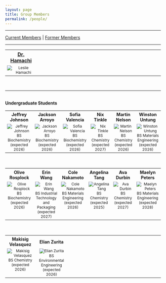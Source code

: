 ```yaml
---
layout: page
title: Group Members
permalink: /people/
---
```

---

<!-- Navigation bar -->
<div id="people-nav" style="margin-bottom: 1em;">
  <a href="javascript:void(0);" onclick="showPeople('current')" id="link-current">Current Members</a> |
  <a href="javascript:void(0);" onclick="showPeople('former')" id="link-former">Former Members</a>
  <hr /> <!-- This adds a line break between sections -->
</div>

<!-- Current Members Section -->
<div id="current" class="people-section">
<table>
  <tr style="text-align: center; font-weight: bold">
    <th width="12.5%"><a href = "https://thehamachigroup.com/leslie-hamachi/">Dr. Hamachi</a></th>
    <th width="12.5%"></th>
    <th width="12.5%"></th>
    <th width="12.5%"></th>
    <th width="12.5%"></th> 
    <th width="12.5%"></th>
  </tr>
  <tr style="vertical-align:top; font-size: 12px; text-align: center"> 
    <td>
      <img src="https://lesliehamachi.github.io/images/Leslie_Hamachi.jpg" alt="Leslie Hamachi" title="Leslie Hamachi">
    </td>
    <td>
    </td>
    <td>
    </td>
    <td>
    </td>
    <td>
    </td>    
    <td>
    </td>
  </tr>
</table>
<br>
<hr /> <!-- This adds a line break between sections -->
<br>
  <strong>Undergraduate Students</strong>
  <br>

<table>
  <tr style="font-size: 14px; text-align: center; font-weight: bold">
    <th width="12.5%">Jeffrey Johnson</th>
    <th width="12.5%">Jackson Arroyo</th> 
    <th width="12.5%">Sofia Valencia</th>
    <th width="12.5%">Nix Tinkle</th> 
    <th width="12.5%">Martin Nelson</th>
    <th width="12.5%">Winston Untung</th>
  </tr>
  <tr style="vertical-align:top; font-size: 12px; text-align: center"> 
    <td>
      <img src="https://lesliehamachi.github.io/images/Jeffrey_Johnson.png" alt="Jeffrey Johnson" title="Jeffrey Johnson"><br>BS Biochemistry (expected 2026)
    </td>
    <td>
      <img src="https://lesliehamachi.github.io/images/Jackson_Arroyo.png" alt="Jackson Arroyo" title="Jackson Arroyo"><br>BS Biochemistry (expected 2026)
    </td>    
    <td>
      <img src="https://lesliehamachi.github.io/images/Sofia_Valencia.png" alt="Sofia Valencia" title="Sofia Valencia"><br>BS Biochemistry (expected 2026)
    </td>
    <td>
      <img src="https://lesliehamachi.github.io/images/Nix_Tinkle.png" alt="Nix Tinkle" title="Nix Tinkle"><br>BS Chemistry (expected 2027)
    </td>
    <td>
      <img src="https://lesliehamachi.github.io/images/Martin_Nelson.png" alt="Martin Nelson" title="Martin Nelson"><br>BS Chemistry (expected 2026)
    </td>
    <td>
      <img src="https://lesliehamachi.github.io/images/Winston_Untung.png" alt="Winston Untung" title="Winston Untung"><br>BS Materials Engineering (expected 2026)
    </td>
  </tr>
</table>
<br>
<table>
  <tr style="font-size: 14px; text-align: center; font-weight: bold">
    <th width="12.5%">Olive Rosplock</th>
    <th width="12.5%">Erin Wang</th>
    <th width="12.5%">Cole Nakamoto</th>
    <th width="12.5%">Angelina Tang</th> 
    <th width="12.5%">Ava Durbin</th> 
    <th width="12.5%">Maelyn Peters</th>
  </tr>
  <tr style="vertical-align:top; font-size: 12px; text-align: center"> 
    <td>
      <img src="https://lesliehamachi.github.io/images/Olive_Rosplock.png" alt="Olive Rosplock" title="Olive Rosplock"><br>BS Biochemistry (expected 2026)
    </td>
    <td>
      <img src="https://lesliehamachi.github.io/images/Erin_Wang.png" alt="Erin Wang" title="Erin Wang"><br>BS Industrial Technology and Packaging (expected 2027)
    </td>
    <td>
       <img src="https://lesliehamachi.github.io/images/Cole_Nakamoto.png" alt="Cole Nakamoto" title="Cole Nakamoto"><br>BS Materials Engineering (expected 2026)
    </td>
    <td>
       <img src="https://lesliehamachi.github.io/images/Angelina_Tang.png" alt="Angelina Tang" title="Angelina Tang"><br>BS Chemistry (expected 2025)
    </td>
    <td>
       <img src="https://lesliehamachi.github.io/images/Ava_Durbin.png" alt="Ava Durbin" title="Ava Durbin"><br>BS Chemistry (expected 2027)
    </td>
    <td>
       <img src="https://lesliehamachi.github.io/images/Maelyn_Peters.png" alt="Maelyn Peters" title="Maelyn Peters"><br>BS Materials Engineering (expected 2028)
    </td>
  </tr>
</table>
<br>
<table>
  <tr style="font-size: 14px; text-align: center; font-weight: bold">
    <th width="12.5%">Makisig Velasquez</th>
    <th width="12.5%">Elian Zurita</th>
    <th width="12.5%"></th>
    <th width="12.5%"></th>
    <th width="12.5%"></th>
    <th width="12.5%"></th>
  </tr>
  <tr style="vertical-align:top; font-size: 12px; text-align: center"> 
    <td>
       <img src="https://lesliehamachi.github.io/images/Makisig_Velasquez.png" alt="Makisig Velasquez" title="Makisig Velasquez"><br>BS Chemistry (expected 2026)
    </td>
    <td>
       <img src="https://lesliehamachi.github.io/images/Elian_Zurita.png" alt="Elian Zurita" title="Elian Zurita"><br>BS Environmental Engineering (expected 2026)
    </td>
    <td>
    </td>
    <td>
    </td>
    <td>
    </td>
    <td>
    </td>
  </tr>
</table>
<br>
</div>

<!-- Former Members Section -->
<div id="former" class="people-section" style="display:none;">
<Strong>Undergraduate Students</Strong>
<table>
  <tr style="font-size: 14px; text-align: center; font-weight: bold">
    <th width="12.5%">André Lagron</th>
    <th width="12.5%">Daisy Kamp</th>
    <th width="12.5%">Hannah Martin</th>
    <th width="12.5%">Eric Casey</th>
    <th width="12.5%">Manuel Huizar</th>
    <th width="12.5%">Dean Kim</th>
  </tr>
  <tr style="vertical-align:top; font-size: 10px; text-align: center"> 
    <td>
      <img src="https://lesliehamachi.github.io/images/Andre_Lagron.png" alt="Andre Lagron" title="Andre Lagron"><br>BS Chemistry (2022)<br><br><b>Current Position:</b><br>MS Student, University of Washington
    </td>
    <td>
      <img src="https://lesliehamachi.github.io/images/Daisy_Kamp.png" alt="Daisy Kamp" title="Daisy Kamp"><br>BS Materials Engineering (2022)<br><br><b>Current Position:</b><br>PhD Student, UC Irvine
    </td>
    <td>
      <img src="https://lesliehamachi.github.io/images/Hannah_Martin.png" alt="Hannah Martin" title="Hannah Martin"><br>BS Materials Engineering (2022)<br><br><b>Current Position:</b><br>PhD Student, Colorado School of Mines
    </td>
    <td>
      <img src="https://lesliehamachi.github.io/images/Eric_Casey.png" alt="Eric Casey" title="Eric Casey"><br>BS Materials Engineering (2023)
    </td>
    <td>
      <img src="https://lesliehamachi.github.io/images/Manuel_Huizar.jpg" alt="Manuel Huizar" title="Manuel Huizar"><br>BS Chemistry (2023)<br><br><b>Current Position:</b><br>PhD Student, UCLA
    </td>
    <td>
      <img src="https://lesliehamachi.github.io/images/Dean_Kim.png" alt="Dean Kim" title="Dean Kim"><br>BS Biochemistry, Minor in Meat Science (2023)
    </td>
  </tr>
</table>
<br>
<table>
  <tr style="font-size: 14px; text-align: center; font-weight: bold">
    <th width="12.5%">Chris Murray</th>
    <th width="12.5%">Nathalie Silva</th>
    <th width="12.5%">Donna Tran</th>
    <th width="12.5%">Chanh Lam</th>
    <th width="12.5%">Brandon Ngo</th>
    <th width="12.5%">Alyssa Chew</th>
  </tr>
  <tr style="vertical-align:top; font-size: 10px; text-align: center"> 
    <td>
      <img src="https://lesliehamachi.github.io/images/Chris_Murray.png" alt="Chris Murray" title="Chris Murray"><br>BS Materials Engineering (2023)<br><br><b>Current Position:</b><br>Trelleborg Healthcare & Medical
    </td>
    <td>
      <img src="https://lesliehamachi.github.io/images/Nathalie_Silva.png" alt="Nathalie Silva" title="Nathalie Silva"><br>BS Materials Engineering (2023)<br><br><b>Current Position:</b><br>Lockheed Martin
    </td>
    <td>
      <img src="https://lesliehamachi.github.io/images/Donna_Tran.png" alt="Donna Tran" title="Donna Tran"><br>BS Biochemistry (2023)
    </td>
    <td>
      <img src="https://lesliehamachi.github.io/images/Chanh_Lam.jpg" alt="Chanh Lam" title="Chanh Lam"><br>BS Mechanical Engineering (expected 2025)
    </td>
    <td>
      <img src="https://lesliehamachi.github.io/images/Brandon_Ngo.png" alt="Brandon Ngo" title="Brandon Ngo"><br>BS Chemistry (2023)
    </td>
    <td>
      <img src="https://lesliehamachi.github.io/images/Alyssa_Chew.png" alt="Alyssa Chew" title="Alyssa Chew"><br>BS Biochemistry (expected 2025)
    </td>
  </tr>
</table>
<br>
<table>
  <tr style="font-size: 14px; text-align: center; font-weight: bold">
    <th width="12.5%">Ethan Nogle</th>
    <th width="12.5%">Robert Orta</th>
    <th width="12.5%">Kyle Wang</th>
    <th width="12.5%">Rebecca Winger</th>
    <th width="12.5%">Nathan Wong</th>
    <th width="12.5%">Kyla Carlson</th>
  </tr>
  <tr style="vertical-align:top; font-size: 10px; text-align: center"> 
    <td>
      <img src="https://lesliehamachi.github.io/images/Ethan_Nogle.png" alt="Ethan Nogle" title="Ethan Nogle"><br>BS Chemistry (2024)<br><br><b>Current Position:</b><br>Epic Movement
    </td>
    <td>
      <img src="https://lesliehamachi.github.io/images/Robert_Orta.png" alt="Robert Orta" title="Robert Orta"><br>BS Materials Engineering (2024)<br><br><b>Current Position:</b><br>RoviSys
    </td>
    <td>
      <img src="https://lesliehamachi.github.io/images/Kyle_Wang.png" alt="Kyle Wang" title="Kyle Wang"><br>BS Materials Engineering (2024)<br><br><b>Current Position:</b><br>Entegris
    </td>
    <td>
      <img src="https://lesliehamachi.github.io/images/Rebecca_Winger.png" alt="Rebecca Winger" title="Rebecca Winger"><br>BS Materials Engineering (2024)<br><br><b>Current Position:</b><br>Applied Materials
    </td>
    <td>
      <img src="https://lesliehamachi.github.io/images/Nathan_Wong.png" alt="Nathan Wong" title="Nathan Wong"><br>BS Materials Engineering (2024)<br><br><b>Current Position:</b><br>MS Student, San Jose State
    </td>
    <td>
      <img src="https://lesliehamachi.github.io/images/Kyla_Carlson.png" alt="Kyla Carlson" title="Kyla Carlson"><br>BS Materials Engineering (2025)
    </td>
  </tr>
</table>
<br>
<table>
  <tr style="font-size: 14px; text-align: center; font-weight: bold">
    <th width="12.5%">Hayden Ankrum</th>
    <th width="12.5%">Harkeerith Vij</th>
    <th width="12.5%">Jane Dormady</th>
    <th width="12.5%">Anna Delmas</th>
    <th width="12.5%">Ava Rider</th>
    <th width="12.5%">Zoe Maheras</th>
  </tr>
  <tr style="vertical-align:top; font-size: 10px; text-align: center"> 
    <td>
      <img src="https://lesliehamachi.github.io/images/Hayden_Ankrum.png" alt="Hayden Ankrum" title="Hayden Ankrum"><br>BS Biochemistry (2025)<br><br><b>Current Position:</b><br>Hydrite
    </td>
    <td>
      <img src="https://lesliehamachi.github.io/images/Harkeerith_Vij.png" alt="Harkeerith Vij" title="Harkeerith Vij"><br>BS Materials Engineering (expected 2025)
    </td>
    <td>
      <img src="https://lesliehamachi.github.io/images/Jane_Dormady.png" alt="Jane Dormady" title="Jane Dormady"><br>BS Liberal Studies, Minor in Child Development (2025)
    </td>
    <td>
      <img src="https://lesliehamachi.github.io/images/Anna_Delmas.png" alt="Anna Delmas" title="Anna Delmas"><br>BS Liberal Studies, Science Concentration (2024)
    </td>
    <td>
      <img src="https://lesliehamachi.github.io/images/Ava_Rider.png" alt="Ava_Rider" title="Ava Rider"><br>BS Biomedical Engineering (expected 2028)
    </td>
    <td>
      <img src="https://lesliehamachi.github.io/images/Zoe_Maheras.png" alt="Zoe Maheras" title="Zoe Maheras"><br>BS Industrial Engineering (expected 2027)
    </td>
  </tr>
</table>
<br>
<table>
  <tr style="font-size: 14px; text-align: center; font-weight: bold">
    <th width="12.5%">Alexis Mojica</th>
    <th width="12.5%">Zoe Jackson Delos Angeles</th>
    <th width="12.5%">Hannah Negri</th>
    <th width="12.5%">Andrew Cherry</th>
    <th width="12.5%"></th>
    <th width="12.5%"></th>
  </tr>
  <tr style="vertical-align:top; font-size: 10px; text-align: center"> 
    <td>
       <img src="https://lesliehamachi.github.io/images/Alexis_Mojica.png" alt="Alexis Mojica" title="Alexis Mojica"><br>BS Chemistry (2025)
    </td>
    <td>
       <img src="https://lesliehamachi.github.io/images/Zoe_Jackson_Delos_Angeles.png" alt="Zoe Jackson Delos Angeles" title="Zoe Jackson Delos Angeles"><br>BS Materials Engineering (2025)<br><br><b>Current Position:</b><br>PhD Student, University of Minnesota
    </td>
    <td>
      <img src="https://lesliehamachi.github.io/images/Hannah_Negri.jpg" alt="Hannah Negri" title="Hannah Negri"><br>BS Chemistry (2025)<br><br><b>Current Position:</b><br>PhD Student, University of Oregon
    </td>
    <td>
      <img src="https://lesliehamachi.github.io/images/Andrew_Cherry.png" alt="Andrew Cherry" title="Andrew Cherry"><br>BS Chemistry (expected 2027)
    </td>
    <td>
    </td>
    <td>
    </td>
  </tr>
</table>
<hr /> <!-- This adds a line break between sections -->

<strong>Masters Students</strong>
<table>
  <tr style="font-size: 14px; text-align: center; font-weight: bold">
    <th width="12.5%">Brendan Posson</th>
    <th width="12.5%">Amanda Tsai</th>
    <th width="12.5%">Kathryn Lee</th>
    <th width="12.5%">Alison Chew</th>
    <th width="12.5%">Kyle Hoff</th>
    <th width="12.5%">Isabel Gamez</th>
  </tr>
  <tr style="vertical-align:top; font-size: 10px; text-align: center"> 
    <td>
      <img src="https://lesliehamachi.github.io/images/Brendan_Posson.png" alt="Brendan Posson" title="Brendan Posson"><br>MS Polymers and Coatings Science (2021)<br><br><b>Current Position:</b><br>Cardinal Paint & Powder
    </td>
    <td>
      <img src="https://lesliehamachi.github.io/images/Amanda_Tsai.png" alt="Amanda Tsai" title="Amanda Tsai"><br>BS Materials Engineering, MS Polymers and Coatings Science (2022)<br><br><b>Current Position:</b><br>W.L. Gore & Associates
    </td>
    <td>
      <img src="https://lesliehamachi.github.io/images/Kathryn_Lee.png" alt="Kathryn Lee" title="Kathryn Lee"><br>MS Polymers and Coatings Science (2022)<br><br><b>Current Position:</b><br>PhD Student, UC Irvine
    </td>
    <td>
      <img src="https://lesliehamachi.github.io/images/Alison_Chew.png" alt="Alison Chew" title="Alison Chew"><br>BS Materials Engineering, MS Polymers and Coatings Science (2023)<br><br><b>Current Position:</b><br>Nike
    </td>
    <td>
      <img src="https://lesliehamachi.github.io/images/Kyle_Hoff.png" alt="Kyle Hoff" title="Kyle Hoff"><br>BS Materials Engineering, MS Polymers and Coatings Science (2023)<br><br><b>Current Position:</b><br>Edwards Lifesciences
    </td>
    <td>
      <img src="https://lesliehamachi.github.io/images/Isabel_Gamez.jpg" alt="Isabel Gamez" title="Isabel Gamez"><br>BS Materials Engineering, MS Polymers and Coatings Science (2023)<br><br><b>Current Position:</b><br>Lawrence Livermore National Lab
    </td>
  </tr>
</table>
<br>
<table>
  <tr style="font-size: 14px; text-align: center; font-weight: bold">
    <th width="12.5%">Julie Hostetter</th>
    <th width="12.5%">Addison Wolfson</th>
    <th width="12.5%">Jachin Clarke</th>
    <th width="12.5%">Estela Osorio-Garcia</th>
    <th width="12.5%">Ypatia Kondos</th>
    <th width="12.5%">Sierra Sanchez</th>
  </tr>
  <tr style="vertical-align:top; font-size: 10px; text-align: center"> 
    <td>
      <img src="https://lesliehamachi.github.io/images/Julie_Hostetter.png" alt="Julie Hostetter" title="Julie Hostetter"><br>MS Polymers and Coatings Science (2023)<br><br><b>Current Position:</b><br>Cypris Materials
    </td>
    <td>
      <img src="https://lesliehamachi.github.io/images/Addison_Wolfson.png" alt="Addison Wolfson" title="Addison Wolfson"><br>BS Materials Engineering, MS Polymers and Coatings Science (2023)<br><br><b>Current Position:</b><br>Wildcat Discovery Technologies
    </td>
    <td>
      <img src="https://lesliehamachi.github.io/images/Jachin_Clarke.jpg" alt="Jachin Clarke" title="Jachin Clarke"><br>BS Materials Engineering, MS Polymers and Coatings Science (2024)<br><br><b>Current Position:</b><br>EPS
    </td>
    <td>
      <img src="https://lesliehamachi.github.io/images/Estela_Osorio.png" alt="Estela Osorio-Garcia" title="Estela Osorio-Garcia"><br>BS Biochemistry, MS Polymers and Coatings Science (expected 2025)<br><br><b>Current Position:</b><br>Dunn Edwards
    </td>    <td>
      <img src="https://lesliehamachi.github.io/images/Ypatia_Kondos.png" alt="Ypatia Kondos" title="Ypatia Kondos"><br>MS Polymers and Coatings Science (expected 2026)<br><br><b>Current Position:</b><br>Arlon Graphics
    </td>
    <td>
      <img src="https://lesliehamachi.github.io/images/Sierra_Sanchez.png" alt="Sierra Sanchez" title="Sierra Sanchez"><br>BS Chemistry, MS Polymers and Coatings Science (expected 2026)<br><br><b>Current Position:</b><br>Cal Poly
    </td>
  </tr>
</table>
<br>
<table>
  <tr style="font-size: 14px; text-align: center; font-weight: bold">
    <th width="12.5%">Kyle Liston</th>
    <th width="12.5%">Sachi Ottoes</th>
    <th width="12.5%">Han Diep</th>
    <th width="12.5%"></th>
    <th width="12.5%"></th>
    <th width="12.5%"></th>
  </tr>
  <tr style="vertical-align:top; font-size: 10px; text-align: center"> 
    <td>
      <img src="https://lesliehamachi.github.io/images/Kyle_Liston.png" alt="Kyle Liston" title="Kyle Liston"><br>MS Polymers and Coatings Science (2025)<br><br><br>
    </td>
    <td>
      <img src="https://lesliehamachi.github.io/images/Sachi_Ottoes.png" alt="Sachi Ottoes" title="Sachi Ottoes"><br>BS Chemistry, MS Polymers and Coatings Science (expected 2026)<br><br><b>Current Position:</b><br>Arlon Graphics
    </td>
    <td>
      <img src="https://lesliehamachi.github.io/images/Han_Diep.png" alt="Han Diep" title="Han Diep"><br>BS Materials Engineering, MS Polymers and Coatings Science (expected 2026)<br><br><br>
    </td>
    <td>
    </td>    
    <td>
    </td>
    <td>
    </td>
  </tr>
</table>
</div>

<!-- JavaScript to toggle sections -->
<script>
  function showPeople(section) {
    const sections = document.querySelectorAll('.people-section');
    sections.forEach(s => s.style.display = 'none');

    document.getElementById(section).style.display = 'block';

    const links = document.querySelectorAll('#people-nav a');
    links.forEach(link => {
      link.style.fontWeight = (link.id === 'link-' + section) ? 'bold' : 'normal';
    });
  }

  // Show current members by default
  document.addEventListener('DOMContentLoaded', function () {
    showPeople('current');
  });
</script>
